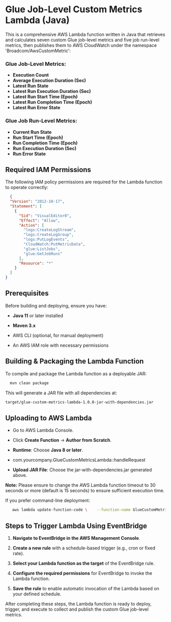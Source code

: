 
Glue Job-Level Custom Metrics Lambda (Java)
=========================================

This is a comprehensive AWS Lambda function written in Java that retrieves and calculates seven custom Glue job-level metrics and five job run-level 
metrics, then publishes them to AWS CloudWatch under the namespace 'Broadcom/AwsCustomMetric':

### Glue Job-Level Metrics:
*   **Execution Count**
*   **Average Execution Duration (Sec)**
*   **Latest Run State**
*   **Latest Run Execution Duration (Sec)**
*   **Latest Run Start Time (Epoch)**
*   **Latest Run Completion Time (Epoch)**
*   **Latest Run Error State**

### Glue Job Run-Level Metrics:
*   **Current Run State**
*   **Run Start Time (Epoch)**
*   **Run Completion Time (Epoch)**
*   **Run Execution Duration (Sec)**
*   **Run Error State**
    

Required IAM Permissions
------------------------

The following IAM policy permissions are required for the Lambda function to operate correctly:


```json
  {
  "Version": "2012-10-17",
  "Statement": [
    {
      "Sid": "VisualEditor0",
      "Effect": "Allow",
      "Action": [
        "logs:CreateLogStream",
        "logs:CreateLogGroup",
        "logs:PutLogEvents",
        "CloudWatch:PutMetricData",
        "glue:ListJobs",
        "glue:GetJobRuns"
      ],
      "Resource": "*"
    }
  ]
}

```
Prerequisites
-----------------

Before building and deploying, ensure you have:

*   **Java 11** or later installed
    
*   **Maven 3.x**
    
*   AWS CLI (optional, for manual deployment)
    
*   An AWS IAM role with necessary permissions
    

Building & Packaging the Lambda Function
-------------------------------------------

To compile and package the Lambda function as a deployable JAR:

``` bash
  mvn clean package
```

This will generate a JAR file with all dependencies at:

``` bash
target/glue-custom-metrics-lambda-1.0.0-jar-with-dependencies.jar
```

Uploading to AWS Lambda
---------------------------


*   Go to AWS Lambda Console.
    
*   Click **Create Function** → **Author from Scratch**.
    
*   **Runtime**: Choose **Java 8 or later**.
    
*   com.yourcompany.GlueCustomMetricsLambda::handleRequest
    
*   **Upload JAR File**: Choose the jar-with-dependencies.jar generated above.

**Note:** Please ensure to change the AWS Lambda function timeout to 30 seconds or more (default is 15 seconds) to ensure sufficient execution time.
    

If you prefer command-line deployment:

``` bash
   aws lambda update-function-code \    --function-name GlueCustomMetricsLambda \    --zip-file fileb://target/glue-custom-metrics-lambda-1.0.0-jar-with-dependencies.jar  
```

    

Steps to Trigger Lambda Using EventBridge
-----------------------------------------

1.  **Navigate to EventBridge in the AWS Management Console**.
    
2.  **Create a new rule** with a schedule-based trigger (e.g., cron or fixed rate).
    
3.  **Select your Lambda function as the target** of the EventBridge rule.
    
4.  **Configure the required permissions** for EventBridge to invoke the Lambda function.
    
5.  **Save the rule** to enable automatic invocation of the Lambda based on your defined schedule.
    

After completing these steps, the Lambda function is ready to deploy, trigger, and execute to collect and publish the custom Glue job-level metrics.

